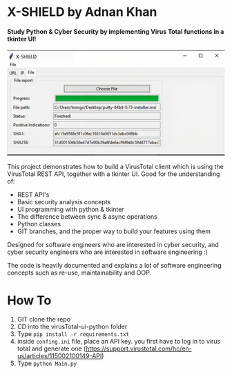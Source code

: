# X-SHIELD by Adnan Khan
#### Study Python & Cyber Security by implementing Virus Total functions in a tkinter UI!

![Example](resources/Ex.PNG)

This project demonstrates how to build a VirusTotal client which is using the VirusTotal REST API, together with a tkinter UI.
Good for the understanding of:
- REST API's
- Basic security analysis concepts
- UI programming with python & tkinter
- The difference between sync & async operations
- Python classes
- GIT branches, and the proper way to build your features using them

Designed for software engineers who are interested in cyber security, and cyber security engineers who are interested in software engineering :)
 
The code is heavily documented and explains a lot of software engineering concepts such as re-use, maintainability and OOP. 



# How To

1) GIT clone the repo
2) CD into the virusTotal-ui-python folder 
3) Type `pip install -r requirements.txt`
4) inside `confing.ini` file, place an API key. you first have to log in to virus total and generate one (https://support.virustotal.com/hc/en-us/articles/115002100149-API)
4) Type `python Main.py`
